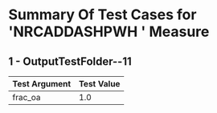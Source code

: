 # Summary Of Test Cases for 'NRCADDASHPWH ' Measure
 
## 1 - OutputTestFolder--11
| Test Argument | Test Value |
| ------------- | ---------- |
| frac_oa |1.0 |
 
